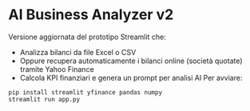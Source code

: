 
# AI Business Analyzer v2
Versione aggiornata del prototipo Streamlit che:
- Analizza bilanci da file Excel o CSV
- Oppure recupera automaticamente i bilanci online (società quotate) tramite Yahoo Finance
- Calcola KPI finanziari e genera un prompt per analisi AI
Per avviare:
```
pip install streamlit yfinance pandas numpy
streamlit run app.py
```
